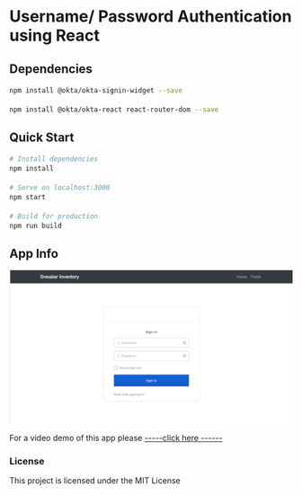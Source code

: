 # Username/ Password Authentication using React

## Dependencies

``` bash
npm install @okta/okta-signin-widget --save

npm install @okta/okta-react react-router-dom --save
```

## Quick Start

``` bash
# Install dependencies
npm install

# Serve on localhost:3000
npm start

# Build for production
npm run build
```

## App Info

![](public/img/shoepic.PNG)

For a video demo of this app please <a href="https://drive.google.com/file/d/16a7xBDngn1zJm_vv_ZVdRjvJUYIy957t/view"> -----click here ------  </a>



### License

This project is licensed under the MIT License

